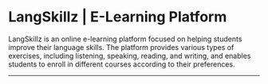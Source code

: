 # LangSkillz | E-Learning Platform

LangSkillz is an online e-learning platform focused on helping students improve their language skills. The platform provides various types of exercises, including listening, speaking, reading, and writing, and enables students to enroll in different courses according to their preferences.

---
